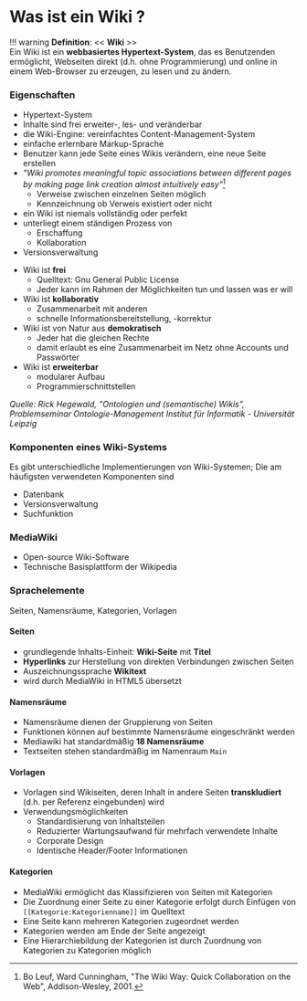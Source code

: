 # Was ist ein Wiki ?


!!! warning
    **Definition**: << **Wiki** >>  
     Ein Wiki ist ein **webbasiertes Hypertext-System**, das es Benutzenden ermöglicht, Webseiten direkt (d.h. ohne Programmierung) und online in einem Web-Browser zu erzeugen, zu lesen und zu ändern.


### Eigenschaften
* Hypertext-System
* Inhalte sind frei erweiter-, les- und veränderbar
* die Wiki-Engine: vereinfachtes Content-Management-System
* einfache erlernbare Markup-Sprache
* Benutzer kann jede Seite eines Wikis verändern, eine neue Seite erstellen
* _"Wiki promotes meaningful topic associations between different pages by making page link creation almost intuitively easy"_[^1]
    * Verweise zwischen einzelnen Seiten möglich
    * Kennzeichnung ob Verweis existiert oder nicht
* ein Wiki ist niemals vollständig oder perfekt
* unterliegt einem ständigen Prozess von
    * Erschaffung 
    * Kollaboration
* Versionsverwaltung

[^1]: Bo Leuf, Ward Cunningham, "The Wiki Way: Quick Collaboration on the Web",	Addison-Wesley, 2001.

* Wiki ist **frei**
    * Quelltext: Gnu General Public License
    * Jeder kann im Rahmen der Möglichkeiten tun und lassen was er will
* Wiki ist **kollaborativ**
    * Zusammenarbeit mit anderen
    * schnelle Informationsbereitstellung, -korrektur
* Wiki ist von Natur aus **demokratisch**
    * Jeder hat die gleichen Rechte
    * damit erlaubt es eine Zusammenarbeit im Netz ohne Accounts und Passwörter
* Wiki ist **erweiterbar**
    * modularer Aufbau
    * Programmierschnittstellen

_Quelle: Rick Hegewald, "Ontologien und (semantische) Wikis", Problemseminar Ontologie-Management Institut für Informatik - Universität Leipzig_

### Komponenten eines Wiki-Systems

Es gibt unterschiedliche Implementierungen von Wiki-Systemen; Die am häufigsten verwendeten Komponenten sind

* Datenbank
* Versionsverwaltung
* Suchfunktion


### MediaWiki

* Open-source Wiki-Software
* Technische Basisplattform der Wikipedia


### Sprachelemente

Seiten, Namensräume, Kategorien, Vorlagen

#### Seiten

* grundlegende Inhalts-Einheit: **Wiki-Seite** mit **Titel**
* **Hyperlinks** zur Herstellung von direkten Verbindungen zwischen Seiten
* Auszeichnungssprache **Wikitext**
* wird durch MediaWiki in HTML5 übersetzt

#### Namensräume

* Namensräume dienen der Gruppierung von Seiten
* Funktionen können auf bestimmte Namensräume eingeschränkt werden
* Mediawiki hat standardmäßig **18 Namensräume**
* Textseiten stehen standardmäßig im Namenraum `Main`

#### Vorlagen

* Vorlagen sind Wikiseiten, deren Inhalt in andere Seiten **transkludiert** (d.h. per Referenz eingebunden) wird
* Verwendungsmöglichkeiten
    * Standardisierung von Inhaltsteilen
    * Reduzierter Wartungsaufwand für mehrfach verwendete Inhalte
    * Corporate Design
    * Identische Header/Footer Informationen

#### Kategorien

* MediaWiki ermöglicht das Klassifizieren von Seiten mit Kategorien
* Die Zuordnung einer Seite zu einer Kategorie erfolgt durch Einfügen von `[[Kategorie:Kategorienname]]` im Quelltext
* Eine Seite kann mehreren Kategorien zugeordnet werden
* Kategorien werden am Ende der Seite angezeigt
* Eine Hierarchiebildung der Kategorien ist durch Zuordnung von Kategorien zu Kategorien möglich


